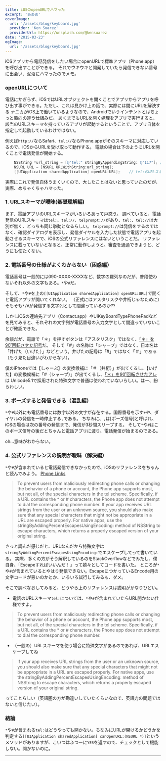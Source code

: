 ```yaml
---
title: iOSのopenURLでハマった
excerpt: 'あああ'
coverImage:
  url: '/assets/blog/keyboard.jpg'
  provider: 'Ken Suarez'
  providerUrl: https://unsplash.com/@kensuarez
date: '2015-03-23'
ogImage:
  url: '/assets/blog/keyboard.jpg'
---
```


iOSアプリから電話発信をしたい場合にopenURLで標準アプリ（Phone.app）を呼び出すことができる。
それでウキウキと開発していたら発信できない番号に出会い、泥沼にハマったのでメモ。

<span class="more"></span>

### openURLについて

電話にかぎらず、iOSではURLオブジェクトを開くことでアプリからアプリを呼び出す事ができる。ただし、これは見かけ上の話で、実際には間にURLを解決する
ナニカがiOS上で働いているようなので、Androidでいうインテントとはちょっと趣向の違う仕組みだ。
あくまでもURLを開く処理をアプリで実行すると、該当のURLスキーマを持っているアプリが起動するということで、アプリ自体を指定して起動しているわけではない。

例えば`http://`ならSafari、`tel://`ならPhone.appがそのスキーマに対応しているので、iOSからURLを受け取って動作する。
電話の場合は下のようにURLを開くことで電話発信が開始する。

```objectivec
    NSString *url_string = [@"tel:" stringByAppendingString: @"117"]; //時報にかける
    NSURL URL = [NSURL URLWithString:url_string];
    [[UIApplication sharedApplication] openURL:URL];    // tel:のURLスキーマに対応する電話アプリが起動
```

実際にこれで発信自体うまくいくので、大したことはないと思っていたのだが、実際、めちゃくちゃハマった。


### 1. URLスキーマが曖昧(基礎理解編)

まず、電話アプリのURLスキーマがいろいろあって戸惑う。
調べていると、電話発信のURLスキーマは`tel:`、`tel://`、`telprompt://`があり、`tel:`、`tel://`は大別が無く、どっちも同じ挙動となるらしい。
`telprompt://`は発信をするのではなく、確認ダイアログを表示し、発信ダイヤルを入力した状態で電話アプリを起動させるスキーマで、iOSの公式リファレンスにはないということだ。
リファレンスに載っていないとなると、正常に動作しようと、審査を通過できようと、どうにも使たくない。


### 2. 電話番号の仕様がよくわからない（困惑編）

電話番号は一般的には090-XXXX-XXXXなど、数字の羅列なのだが、普段使わないそれ以外の文字もある。`*`や`#`だ。

そして、`*`や`#`を上の`[[UIApplication sharedApplication] openURL:URL]`で開くと電話アプリが開いてくれない。
（正式にはアスタリスクや井桁じゃなために）そもそも`*/#`が発信する文字列として間違っているのか??

しかしiOSの連絡先アプリ（Contact.app）やUIKeyBoardTypePhonePadなどを見てみると、それぞれの文字列が電話番号の入力文字として間違っていないことが確認できた。


余談だが、電話で「＊」を押すボタンは「アスタリスク」ではなく、[「＊」を90˚回転させた記号](http://upload.wikimedia.org/wikipedia/commons/thumb/2/29/Sextile-symbol.svg/50px-Sextile-symbol.svg.png)だ。
そして「#」の名称は「シャープ」ではなく、日本名は「井げた（いげた）」などという。井げたの記号は「#」ではなく「＃」である（もう見た目違いがわからない）。

僕のiPhoneでは【しゃーぷ】の変換候補に「＃（井桁）」が出てくるし、【いげた】の変換候補に「#（シャープ）」が出てくるし、[「＊」を90˚回転させたアレ](http://upload.wikimedia.org/wikipedia/commons/thumb/2/29/Sextile-symbol.svg/50px-Sextile-symbol.svg.png)は
Unicode5.1で採用された特殊文字で普通は使われていないらしい。はー、紛らわしい。



### 3. ポーズすると発信できる（混乱編）

`*`や`#`以外にも電話番号には数字以外の文字が存在する。国際番号を示す`+`や、ダイヤルの発信を一時停止する`,`である。
ちなみに、`,`は[ポーズ信号]と呼ばれ、iOSの場合は次の番号の発信まで、発信が3秒間スリープする。
そして`*`や`#`はこのポーズ信号の後だとちゃんと電話アプリに渡り、電話発信が始まるのである。

oh...意味がわからない。


### 4. 公式リファレンスの説明が曖昧（解決編）

`*`や`#`が含まれていると電話発信できなかったので、iOSのリファレンスをちゃんと読んでみよう。
[Phone Links](https://developer.apple.com/library/ios/featuredarticles/iPhoneURLScheme_Reference/PhoneLinks/PhoneLinks.html)


> To prevent users from maliciously redirecting phone calls or changing the behavior of a phone or account, the Phone app supports most, but not all, of the special characters in the tel scheme. Specifically, if a URL contains the * or # characters, the Phone app does not attempt to dial the corresponding phone number. If your app receives URL strings from the user or an unknown source, you should also make sure that any special characters that might not be appropriate in a URL are escaped properly. For native apps, use the stringByAddingPercentEscapesUsingEncoding: method of NSString to escape characters, which returns a properly escaped version of your original string.

さっと読んだ感じだと、URLなんだから特殊文字は`stringByAddingPercentEscapesUsingEncoding:`でエスケープしてって書いている。
実際、多くの方がそう解釈しているのをStackOverflowなどでみたし、僕自身、「Escapeすればいいんだ！」って嬉々としてコードを書いた。
ところが`*`や`#`が含まれているとやはり発信できない。EscapeにつかっているEncode用の文字コードが悪いのかとか、いろいろ試行してみるも、ダメ。

そこで調べなおしてみると、どうやら上のリファレンスは説明がかなりひどい。


- 電話のURLスキーマ`tel:`については、`*`や`#`が含まれていたらURL開かない仕様ですよ。

> To prevent users from maliciously redirecting phone calls or changing the behavior of a phone or account, the Phone app supports most, but not all, of the special characters in the tel scheme. Specifically, if a URL contains the * or # characters, the Phone app does not attempt to dial the corresponding phone number.


- （一般の）URLスキーマを使う場合に特殊文字があるのであれば、URLエスケープしてね

> If your app receives URL strings from the user or an unknown source, you should also make sure that any special characters that might not be appropriate in a URL are escaped properly. For native apps, use the stringByAddingPercentEscapesUsingEncoding: method of NSString to escape characters, which returns a properly escaped version of your original string.


ってことらしい（英語圏の方が勘違いしていたくらいなので、英語力の問題ではないと信じたい）。


### 結論

`*`や`#`が含まれる`tel:`はどうやっても開かない。ちなみにURLが開けるかどうかを判定する`[[UIApplication sharedApplication] canOpenURL:(NSURL *)]`という
メソッドがありますが、こいつはふつーに`YES`を返すので、チェックとして機能しない。開かないのに。


---

